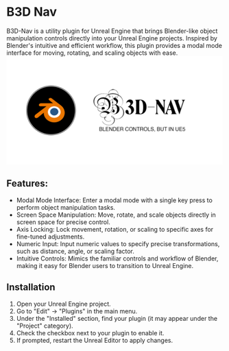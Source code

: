 # B3D Nav
B3D-Nav is a utility plugin for Unreal Engine that brings Blender-like object manipulation controls directly into your Unreal Engine projects. Inspired by Blender's intuitive and efficient workflow, this plugin provides a modal mode interface for moving, rotating, and scaling objects with ease.
![alt text](B3DNAV.jpg)
## Features:
- Modal Mode Interface: Enter a modal mode with a single key press to perform object manipulation tasks.
- Screen Space Manipulation: Move, rotate, and scale objects directly in screen space for precise control.
- Axis Locking: Lock movement, rotation, or scaling to specific axes for fine-tuned adjustments.
- Numeric Input: Input numeric values to specify precise transformations, such as distance, angle, or scaling factor.
- Intuitive Controls: Mimics the familiar controls and workflow of Blender, making it easy for Blender users to transition to Unreal Engine.

## Installation
1. Open your Unreal Engine project.
2. Go to "Edit" -> "Plugins" in the main menu.
3. Under the "Installed" section, find your plugin (it may appear under the "Project" category).
4. Check the checkbox next to your plugin to enable it.
5. If prompted, restart the Unreal Editor to apply changes.
